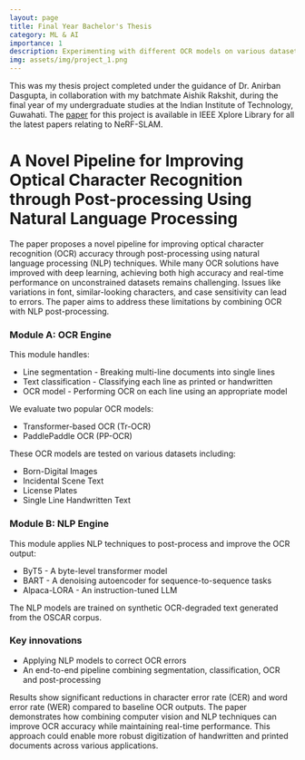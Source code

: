 ```yaml
---
layout: page
title: Final Year Bachelor's Thesis
category: ML & AI
importance: 1
description: Experimenting with different OCR models on various datasets, implemented a line segmentation and text classification module, and developed an NLP-based post-processing approach that significantly reduces character and word error rates in OCR outputs.
img: assets/img/project_1.png
---
```


This was my thesis project completed under the guidance of Dr. Anirban Dasgupta, in collaboration with my batchmate Aishik Rakshit, during the final year of my undergraduate studies at the Indian Institute of Technology, Guwahati.
The [paper](https://ieeexplore.ieee.org/document/10183509) for this project is available in IEEE Xplore Library for all the latest papers relating to NeRF-SLAM.

# A Novel Pipeline for Improving Optical Character Recognition through Post-processing Using Natural Language Processing

The paper proposes a novel pipeline for improving optical character recognition (OCR) accuracy through post-processing using natural language processing (NLP) techniques.
While many OCR solutions have improved with deep learning, achieving both high accuracy and real-time performance on unconstrained datasets remains challenging. Issues like variations in font, similar-looking characters, and case sensitivity can lead to errors. The paper aims to address these limitations by combining OCR with NLP post-processing.

### Module A: OCR Engine

This module handles:

- Line segmentation - Breaking multi-line documents into single lines
- Text classification - Classifying each line as printed or handwritten
- OCR model - Performing OCR on each line using an appropriate model

We evaluate two popular OCR models:

- Transformer-based OCR (Tr-OCR)
- PaddlePaddle OCR (PP-OCR)

These OCR models are tested on various datasets including:

- Born-Digital Images
- Incidental Scene Text
- License Plates
- Single Line Handwritten Text

### Module B: NLP Engine

This module applies NLP techniques to post-process and improve the OCR output:

- ByT5 - A byte-level transformer model
- BART - A denoising autoencoder for sequence-to-sequence tasks
- Alpaca-LORA - An instruction-tuned LLM

The NLP models are trained on synthetic OCR-degraded text generated from the OSCAR corpus.

### Key innovations

- Applying NLP models to correct OCR errors
- An end-to-end pipeline combining segmentation, classification, OCR and post-processing

Results show significant reductions in character error rate (CER) and word error rate (WER) compared to baseline OCR outputs.
The paper demonstrates how combining computer vision and NLP techniques can improve OCR accuracy while maintaining real-time performance. This approach could enable more robust digitization of handwritten and printed documents across various applications.
